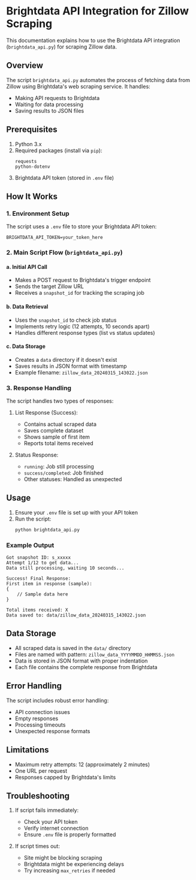 # Brightdata API Integration for Zillow Scraping

This documentation explains how to use the Brightdata API integration (`brightdata_api.py`) for scraping Zillow data.

## Overview

The script `brightdata_api.py` automates the process of fetching data from Zillow using Brightdata's web scraping service. It handles:
- Making API requests to Brightdata
- Waiting for data processing
- Saving results to JSON files

## Prerequisites

1. Python 3.x
2. Required packages (install via `pip`):
   ```
   requests
   python-dotenv
   ```
3. Brightdata API token (stored in `.env` file)

## How It Works

### 1. Environment Setup
The script uses a `.env` file to store your Brightdata API token:
```
BRIGHTDATA_API_TOKEN=your_token_here
```

### 2. Main Script Flow (`brightdata_api.py`)

#### a. Initial API Call
- Makes a POST request to Brightdata's trigger endpoint
- Sends the target Zillow URL
- Receives a `snapshot_id` for tracking the scraping job

#### b. Data Retrieval
- Uses the `snapshot_id` to check job status
- Implements retry logic (12 attempts, 10 seconds apart)
- Handles different response types (list vs status updates)

#### c. Data Storage
- Creates a `data` directory if it doesn't exist
- Saves results in JSON format with timestamp
- Example filename: `zillow_data_20240315_143022.json`

### 3. Response Handling

The script handles two types of responses:

1. List Response (Success):
   - Contains actual scraped data
   - Saves complete dataset
   - Shows sample of first item
   - Reports total items received

2. Status Response:
   - `running`: Job still processing
   - `success/completed`: Job finished
   - Other statuses: Handled as unexpected

## Usage

1. Ensure your `.env` file is set up with your API token
2. Run the script:
   ```bash
   python brightdata_api.py
   ```

### Example Output
```
Got snapshot ID: s_xxxxx
Attempt 1/12 to get data...
Data still processing, waiting 10 seconds...

Success! Final Response:
First item in response (sample):
{
    // Sample data here
}

Total items received: X
Data saved to: data/zillow_data_20240315_143022.json
```

## Data Storage

- All scraped data is saved in the `data/` directory
- Files are named with pattern: `zillow_data_YYYYMMDD_HHMMSS.json`
- Data is stored in JSON format with proper indentation
- Each file contains the complete response from Brightdata

## Error Handling

The script includes robust error handling:
- API connection issues
- Empty responses
- Processing timeouts
- Unexpected response formats

## Limitations

- Maximum retry attempts: 12 (approximately 2 minutes)
- One URL per request
- Responses capped by Brightdata's limits

## Troubleshooting

1. If script fails immediately:
   - Check your API token
   - Verify internet connection
   - Ensure `.env` file is properly formatted

2. If script times out:
   - Site might be blocking scraping
   - Brightdata might be experiencing delays
   - Try increasing `max_retries` if needed
